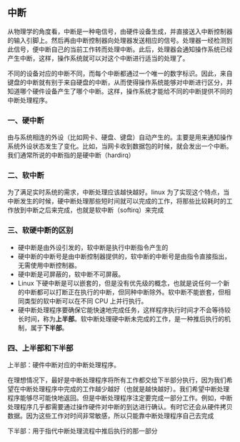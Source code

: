 ## 中断

从物理学的角度看，中断是一种电信号，由硬件设备生成，并直接送入中断控制器的输入引脚上。然后再由中断控制器向处理器发送相应的信号。处理器一经检测到此信号，便中断自己的当前工作转而处理中断。此后，处理器会通知操作系统已经产生中断，这样，操作系统就可以对这个中断进行适当的处理了。

不同的设备对应的中断不同，而每个中断都通过一个唯一的数字标识。因此，来自键盘的中断就有别于来自硬盘的中断，从而使得操作系统能够对中断进行区分，并知道哪个硬件设备产生了哪个中断。这样，操作系统才能给不同的中断提供不同的中断处理程序。

### 一、硬中断

由与系统相连的外设（比如网卡、硬盘、键盘）自动产生的。主要是用来通知操作系统外设状态发生了变化。比如，当网卡收到数据包的时候，就会发出一个中断。我们通常所说的中断指的是硬中断（hardirq）

### 二、软中断

为了满足实时系统的需求，中断处理应该越快越好。linux 为了实现这个特点，当中断发生的时候，硬中断处理那些短时间就可以完成的工作，将那些比较耗时的工作放到中断之后来完成，也就是软中断（softirq）来完成

### 三、软硬中断的区别

- 硬中断是由外设引发的，软中断是执行中断指令产生的
- 硬中断的中断号是由中断控制器提供的，软中断的中断号是由指令直接指出，无需使用中断控制器。
- 硬中断是可屏蔽的，软中断不可屏蔽。
- Linux 下硬中断是可以嵌套的，但是没有优先级的概念，也就是说任何一个新的中断都可以打断正在执行的中断，但同种中断除外。软中断不能嵌套，但相同类型的软中断可以在不同 CPU 上并行执行。
- 硬中断处理程序要确保它能快速地完成任务，这样程序执行时间才不会等待较长时间，称为**上半部**。软中断处理硬中断未完成的工作，是一种推后执行的机制，属于**下半部**。

### 四、上半部和下半部

上半部：硬件中断对应的中断处理程序。

在理想情况下，最好是中断处理程序将所有工作都交给下半部分执行，因为我们希望在中断处理程序中完成的工作越少越好（也就是越快越好）。我们希望中断处理程序能够尽可能快地返回。但是中断处理程序注定要完成一部分工作。例如，中断处理程序几乎都需要通过操作硬件对中断的到达进行确认。有时它还会从硬件拷贝数据。因为这些工作对时间非常敏感，所以只能靠中断处理程序自己去完成

下半部：用于指代中断处理流程中推后执行的那一部分